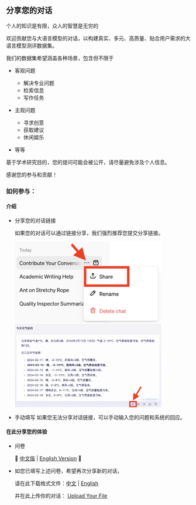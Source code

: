 ## 分享您的对话

个人的知识是有限，众人的智慧是无穷的

欢迎贡献您与大语言模型的对话，以构建真实、多元、高质量、贴合用户需求的大语言模型测评数据集。

我们的数据集希望涵盖各种场景，包含但不限于

- 客观问题

  - 解决专业问题
  - 检索信息
  - 写作任务
- 主观问题

  - 寻求创意
  - 获取建议
  - 休闲娱乐
- 等等

基于学术研究目的，您的提问可能会被公开，请尽量避免涉及个人信息。

感谢您的参与和贡献！

### 如何参与：

#### 介绍

- 分享您的对话链接

  如果您的对话可以通过链接分享，我们强烈推荐您提交分享链接。

  <img src='./fig/ChatGPT-share.png' width='400'/><img src='./fig/ERNIE-share.png' width='400'/>
- 手动填写
  如果您无法分享对话链接，可以手动输入您的问题和系统的回应。

#### 在此分享您的体验

- 问卷

  🚧 [中文版](https://www.wjx.cn/vm/e1f1YEA.aspx#) | [English Version](https://www.wjx.cn/vm/Qc5XIm2.aspx#) 🚧
- 如您已填写上述问卷，希望再次分享新的对话，

  请在此下载格式文件：[中文](https://cloud.tsinghua.edu.cn/f/3f43eb9698f54d8b80b1/) | [English](https://cloud.tsinghua.edu.cn/f/daca9e76f4b24741b900/)

  并在此上传你的对话： [Upload Your File](https://cloud.tsinghua.edu.cn/u/d/25c5a976d0954656a574/)
